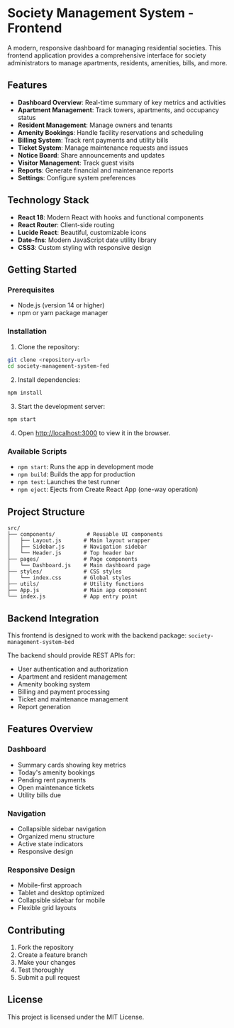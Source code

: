 # Society Management System - Frontend

A modern, responsive dashboard for managing residential societies. This frontend application provides a comprehensive interface for society administrators to manage apartments, residents, amenities, bills, and more.

## Features

- **Dashboard Overview**: Real-time summary of key metrics and activities
- **Apartment Management**: Track towers, apartments, and occupancy status
- **Resident Management**: Manage owners and tenants
- **Amenity Bookings**: Handle facility reservations and scheduling
- **Billing System**: Track rent payments and utility bills
- **Ticket System**: Manage maintenance requests and issues
- **Notice Board**: Share announcements and updates
- **Visitor Management**: Track guest visits
- **Reports**: Generate financial and maintenance reports
- **Settings**: Configure system preferences

## Technology Stack

- **React 18**: Modern React with hooks and functional components
- **React Router**: Client-side routing
- **Lucide React**: Beautiful, customizable icons
- **Date-fns**: Modern JavaScript date utility library
- **CSS3**: Custom styling with responsive design

## Getting Started

### Prerequisites

- Node.js (version 14 or higher)
- npm or yarn package manager

### Installation

1. Clone the repository:
```bash
git clone <repository-url>
cd society-management-system-fed
```

2. Install dependencies:
```bash
npm install
```

3. Start the development server:
```bash
npm start
```

4. Open [http://localhost:3000](http://localhost:3000) to view it in the browser.

### Available Scripts

- `npm start`: Runs the app in development mode
- `npm build`: Builds the app for production
- `npm test`: Launches the test runner
- `npm eject`: Ejects from Create React App (one-way operation)

## Project Structure

```
src/
├── components/          # Reusable UI components
│   ├── Layout.js       # Main layout wrapper
│   ├── Sidebar.js      # Navigation sidebar
│   └── Header.js       # Top header bar
├── pages/              # Page components
│   └── Dashboard.js    # Main dashboard page
├── styles/             # CSS styles
│   └── index.css       # Global styles
├── utils/              # Utility functions
├── App.js              # Main app component
└── index.js            # App entry point
```

## Backend Integration

This frontend is designed to work with the backend package: `society-management-system-bed`

The backend should provide REST APIs for:
- User authentication and authorization
- Apartment and resident management
- Amenity booking system
- Billing and payment processing
- Ticket and maintenance management
- Report generation

## Features Overview

### Dashboard
- Summary cards showing key metrics
- Today's amenity bookings
- Pending rent payments
- Open maintenance tickets
- Utility bills due

### Navigation
- Collapsible sidebar navigation
- Organized menu structure
- Active state indicators
- Responsive design

### Responsive Design
- Mobile-first approach
- Tablet and desktop optimized
- Collapsible sidebar for mobile
- Flexible grid layouts

## Contributing

1. Fork the repository
2. Create a feature branch
3. Make your changes
4. Test thoroughly
5. Submit a pull request

## License

This project is licensed under the MIT License.
